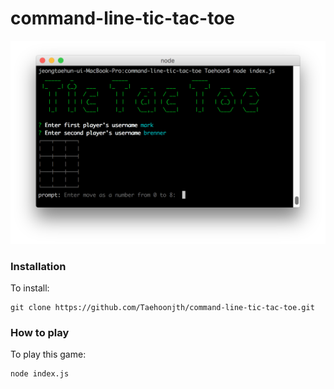 # command-line-tic-tac-toe

![Alt text](/screenshot.png)

### Installation

To install:

```
git clone https://github.com/Taehoonjth/command-line-tic-tac-toe.git
```

### How to play

To play this game:

```
node index.js
```
